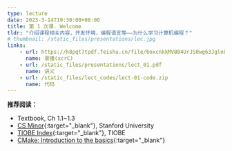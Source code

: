 ```yaml
---
type: lecture
date: 2023-3-14T19:30:00+08:00
title: 第 1 次课. Welcome
tldr: "介绍课程相关内容，开发环境，编程语言等——为什么学习计算机编程？"
# thumbnail: /static_files/presentations/lec.jpg
links:
    - url: https://h8pqt7tpdf.feishu.cn/file/boxcnkkMVB04UrJS0wg63JglnFh
      name: 录播(xcrC)
    - url: /static_files/presentations/lect_01.pdf
      name: 讲义
    - url: /static_files/lect_codes/lect-01-code.zip
      name: 代码
---
```


**推荐阅读：**

- Textbook, Ch 1.1~1.3
- [CS Minor](https://www.cs.stanford.edu/degrees/undergrad/Minor.shtml){:target="_blank"}, Stanford University
- [TIOBE Index](https://www.tiobe.com/tiobe-index/){:target="_blank"}, TIOBE
- [CMake: Introduction to the basics](https://cliutils.gitlab.io/modern-cmake/chapters/basics.html){:target="_blank"}
